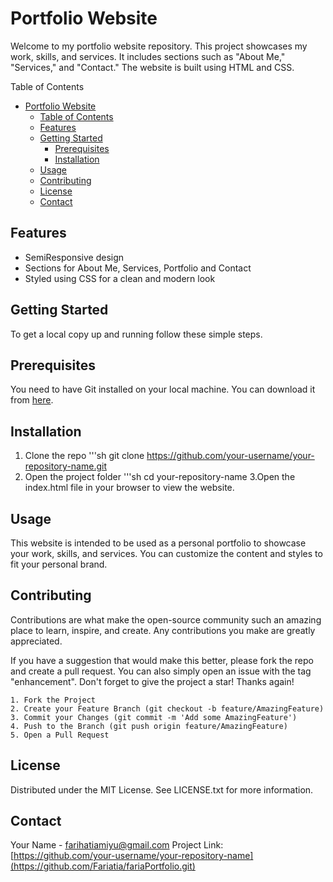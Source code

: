 # Portfolio Website

Welcome to my portfolio website repository. This project showcases my work, skills, and services. It includes sections such as "About Me," "Services," and "Contact." The website is built using HTML and CSS.

Table of Contents

- [Portfolio Website](#portfolio-website)
  - [Table of Contents](#table-of-contents)
  - [Features](#features)
  - [Getting Started](#getting-started)
    - [Prerequisites](#prerequisites)
    - [Installation](#installation)
  - [Usage](#usage)
  - [Contributing](#contributing)
  - [License](#license)
  - [Contact](#contact)

## Features

- SemiResponsive design
- Sections for About Me, Services, Portfolio and Contact
- Styled using CSS for a clean and modern look

## Getting Started

To get a local copy up and running follow these simple steps.

## Prerequisites

You need to have Git installed on your local machine. You can download it from [here](https://git-scm.com/downloads).

## Installation

1. Clone the repo
  '''sh git clone https://github.com/your-username/your-repository-name.git
2. Open the project folder
    '''sh cd your-repository-name
3.Open the index.html file in your browser to view the website.

## Usage

This website is intended to be used as a personal portfolio to showcase your work, skills, and services. You can customize the content and styles to fit your personal brand.

## Contributing

Contributions are what make the open-source community such an amazing place to learn, inspire, and create. Any contributions you make are greatly appreciated.

If you have a suggestion that would make this better, please fork the repo and create a pull request. You can also simply open an issue with the tag "enhancement".
Don't forget to give the project a star! Thanks again!

    1. Fork the Project
    2. Create your Feature Branch (git checkout -b feature/AmazingFeature)
    3. Commit your Changes (git commit -m 'Add some AmazingFeature')
    4. Push to the Branch (git push origin feature/AmazingFeature)
    5. Open a Pull Request
    
## License

Distributed under the MIT License. See LICENSE.txt for more information.

## Contact
Your Name - farihatiamiyu@gmail.com
Project Link: [https://github.com/your-username/your-repository-name](https://github.com/Fariatia/fariaPortfolio.git)
    
